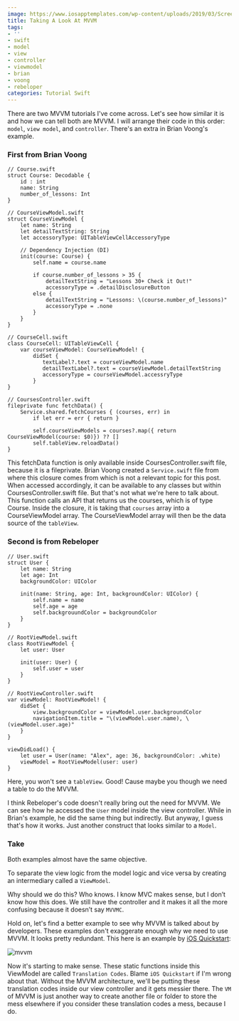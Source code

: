 ```yaml
---
image: https://www.iosapptemplates.com/wp-content/uploads/2019/03/Screen-Shot-2019-03-17-at-8.25.44-PM.png
title: Taking A Look At MVVM
tags:
- ''
- swift
- model
- view
- controller
- viewmodel
- brian
- voong
- rebeloper
categories: Tutorial Swift
---
```


There are two MVVM tutorials I've come across. Let's see how similar it is and how we can tell both are MVVM. I will arrange their code in this order: `model`, `view model`, and `controller`. There's an extra in Brian Voong's example.

### First from Brian Voong
```
// Course.swift
struct Course: Decodable {
    id : int
    name: String
    number_of_lessons: Int
}
```
```
// CourseViewModel.swift
struct CourseViewModel {
    let name: String
    let detailTextString: String
    let accessoryType: UITableViewCellAccessoryType
		
    // Dependency Injection (DI)
    init(course: Course) {
        self.name = course.name
				
        if course.number_of_lessons > 35 {
            detailTextString = "Lessons 30+ Check it Out!"
            accessoryType = .detailDisclosureButton
        else {
            detailTextString = "Lessons: \(course.number_of_lessons)"
            accessoryType = .none
        }
    }
}
```
```
// CourseCell.swift
class CourseCell: UITableViewCell {
    var courseViewModel: CourseViewModel! {
        didSet {
           textLabel?.text = courseViewModel.name
           detailTextLabel?.text = courseViewModel.detailTextString
           accessoryType = courseViewModel.accessryType
        }
}
```
```
// CoursesController.swift
fileprivate func fetchData() {
    Service.shared.fetchCourses { (courses, err) in
        if let err = err { return }
        
        self.courseViewModels = courses?.map({ return CourseViewModel(course: $0)}) ?? []
        self.tableView.reloadData()
}
```

This fetchData function is only available inside CoursesController.swift file, because it is a fileprivate. Brian Voong created a `Service.swift` file from where this closure comes from which is not a relevant topic for this post. When accessed accordingly, it can be available to any classes but within CoursesController.swift file. But that's not what we're here to talk about. This function calls an API that returns us the courses, which is of type Course. Inside the closure, it is taking that `courses` array into a CourseViewModel array. The CourseViewModel array will then be the data source of the `tableView`.

### Second is from Rebeloper
```
// User.swift
struct User {
    let name: String
    let age: Int
    backgroundColor: UIColor
		
    init(name: String, age: Int, backgroundColor: UIColor) {
        self.name = name
        self.age = age
        self.backgrouundColor = backgroundColor
    }
}
```
```
// RootViewModel.swift
class RootViewModel {
    let user: User
    
    init(user: User) {
        self.user = user
    }
}
```
```
// RootViewController.swift
var viewModel: RootViewModel! {
    didSet {
        view.backgroundColor = viewModel.user.backgroundColor
        navigationItem.title = "\(viewModel.user.name), \(viewModel.user.age)"
    }
}

viewDidLoad() {
    let user = User(name: "Alex", age: 36, backgroundColor: .white)
    viewModel = RootViewModel(user: user)
}
```

Here, you won't see a `tableView`. Good! Cause maybe you though we need a table to do the MVVM. 

I think Rebeloper's code doesn't really bring out the need for MVVM. We can see how he accessed the `User` model inside the view controller. While in Brian's example, he did the same thing but indirectly. But anyway, I guess that's how it works. Just another construct that looks similar to a `Model`.

### Take

Both examples almost have the same objective.

To separate the view logic from the model logic and vice versa by creating an intermediary called a `ViewModel`. 

Why should we do this? Who knows. I know MVC makes sense, but I don’t know how this does. We still have the controller and it makes it all the more confusing because it doesn’t say `MVVMC`. 

Hold on, let's find a better example to see why MVVM is talked about by developers. These examples don't exaggerate enough why we need to use MVVM. It looks pretty redundant. This here is an example by [iOS Quickstart][quick]:

![mvvm](/blog/assets/images/Screen%20Shot%202019-10-26%20at%208.16.49%20PM.png)

Now it's starting to make sense. These static functions inside this ViewModel are called `Translation Codes`. Blame `iOS Quickstart` if I'm wrong about that. Without the MVVM architecture, we'll be putting these translation codes inside our view controller and it gets messier there. The `VM` of MVVM is just another way to create another file or folder to store the mess elsewhere if you consider these translation codes a mess, because I do. 

[quick]: https://www.youtube.com/watch?v=nAI-BI-_YWs
